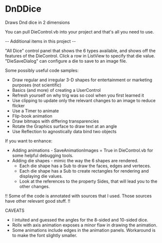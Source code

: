 # DnDDice
Draws Dnd dice in 2 dimensions

You can pull DieControl.vb into your project and that's all you need to use.

-- Additional items in this project --

"All Dice" control panel that shows the 6 types available, and shows off the features of the DieControl. Click a row in ListView to specify that die value.
"DieSaveDialog" can configure a die to save to an image file.

Some possibly useful code samples:

* Draw regular and irregular 3-D shapes for entertainment or marketing purposes (not scientific)
* Basics (and more) of creating a UserControl
* Refresh yourself on why trig was so cool when you first learned it
* Use clipping to update only the relevant changes to an image to reduce flicker
* Use a Timer to animate
* Flip-book animation
* Draw bitmaps with differing transparencies
* Rotate the Graphics surface to draw text at an angle
* Use Reflection to agnostically data bind two objects

If you want to enhance:
* Adding animations - SaveAnimationImages = True in DieControl.vb for some helpful debugging tools.
* Adding die shapes - mimic the way the 6 shapes are rendered.
	- Each die shape has a Sub to draw the faces, edges and verteces.
	- Each die shape has a Sub to create rectangles for rendering and displaying die values.
	- Look at the references to the property Sides, that will lead you to the other changes.

!! Some of the code is annotated with sources that I used. Those sources have other relevant good stuff. !!

CAVEATS
* I intuited and guessed the angles for the 8-sided and 10-sided dice.
* Rollx with axis animation exposes a minor flaw in drawing the animation.
* Some animations include edges in the animation panels. Workaround is to make the font slightly smaller.
